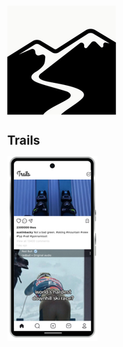 <img src=".github/trails_logo.svg" height="250" alt="Trails logo"/>

# Trails

<img src=".github/trails.png" height="425"  alt="Trails screenshot"/>